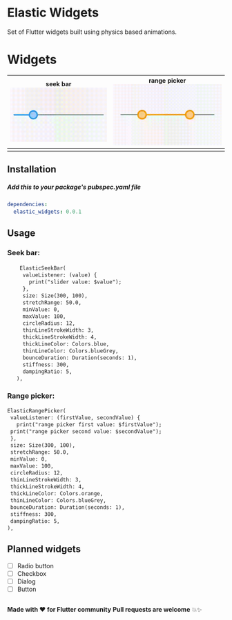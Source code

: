 # Elastic Widgets

Set of Flutter widgets built using physics based animations.


# Widgets

| seek bar ![seekbar gif](https://github.com/Abiri99/elastic-widgets/blob/master/repo_files/gif/seekbar.gif?raw=true) | range picker ![enter image description here](https://github.com/Abiri99/elastic-widgets/blob/master/repo_files/gif/range-picker.gif?raw=true) |
|--|--|
|  |  |


## Installation
##### Add this to your package's pubspec.yaml file

```yml
dependencies:
  elastic_widgets: 0.0.1
```


## Usage

 ### Seek bar:
 ```
     ElasticSeekBar(  
      valueListener: (value) {  
        print("slider value: $value");  
      },  
      size: Size(300, 100),  
      stretchRange: 50.0,  
      minValue: 0,  
      maxValue: 100,  
      circleRadius: 12,  
      thinLineStrokeWidth: 3,  
      thickLineStrokeWidth: 4,  
      thickLineColor: Colors.blue,  
      thinLineColor: Colors.blueGrey,  
      bounceDuration: Duration(seconds: 1),  
      stiffness: 300,  
      dampingRatio: 5,  
    ),
 ```
  ### Range picker:
 ```
ElasticRangePicker(  
  valueListener: (firstValue, secondValue) {  
    print("range picker first value: $firstValue");  
  print("range picker second value: $secondValue");  
  },  
  size: Size(300, 100),  
  stretchRange: 50.0,  
  minValue: 0,  
  maxValue: 100,  
  circleRadius: 12,  
  thinLineStrokeWidth: 3,  
  thickLineStrokeWidth: 4,  
  thickLineColor: Colors.orange,  
  thinLineColor: Colors.blueGrey,  
  bounceDuration: Duration(seconds: 1),  
  stiffness: 300,  
  dampingRatio: 5,  
),
 ```


## Planned widgets

 - [ ] Radio button
 - [ ] Checkbox
 - [ ] Dialog
 - [ ] Button

## 
**Made with :heart: for Flutter community**
**Pull requests are welcome** :collision::sparkles: